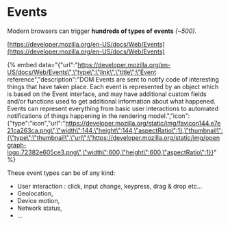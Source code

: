 # Events

Modern browsers can trigger **hundreds of types of events** _\(~500\)_.

[https://developer.mozilla.org/en-US/docs/Web/Events](https://developer.mozilla.org/en-US/docs/Web/Events)

{% embed data="{\"url\":\"https://developer.mozilla.org/en-US/docs/Web/Events\",\"type\":\"link\",\"title\":\"Event reference\",\"description\":\"DOM Events are sent to notify code of interesting things that have taken place. Each event is represented by an object which is based on the Event interface, and may have additional custom fields and/or functions used to get additional information about what happened. Events can represent everything from basic user interactions to automated notifications of things happening in the rendering model.\",\"icon\":{\"type\":\"icon\",\"url\":\"https://developer.mozilla.org/static/img/favicon144.e7e21ca263ca.png\",\"width\":144,\"height\":144,\"aspectRatio\":1},\"thumbnail\":{\"type\":\"thumbnail\",\"url\":\"https://developer.mozilla.org/static/img/opengraph-logo.72382e605ce3.png\",\"width\":600,\"height\":600,\"aspectRatio\":1}}" %}

These event types can be of any kind:

* User interaction : click, input change, keypress, drag & drop etc...
* Geolocation,
* Device motion,
* Network status,
* ...



